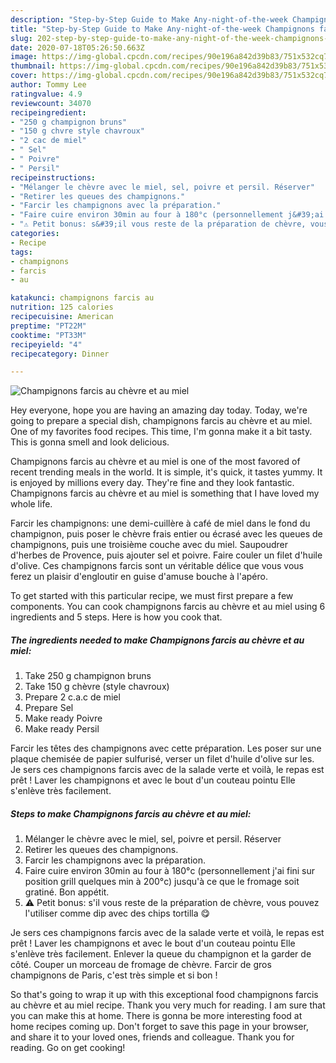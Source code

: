 ```yaml
---
description: "Step-by-Step Guide to Make Any-night-of-the-week Champignons farcis au chèvre et au miel"
title: "Step-by-Step Guide to Make Any-night-of-the-week Champignons farcis au chèvre et au miel"
slug: 202-step-by-step-guide-to-make-any-night-of-the-week-champignons-farcis-au-chevre-et-au-miel
date: 2020-07-18T05:26:50.663Z
image: https://img-global.cpcdn.com/recipes/90e196a842d39b83/751x532cq70/champignons-farcis-au-chevre-et-au-miel-photo-principale-de-la-recette.jpg
thumbnail: https://img-global.cpcdn.com/recipes/90e196a842d39b83/751x532cq70/champignons-farcis-au-chevre-et-au-miel-photo-principale-de-la-recette.jpg
cover: https://img-global.cpcdn.com/recipes/90e196a842d39b83/751x532cq70/champignons-farcis-au-chevre-et-au-miel-photo-principale-de-la-recette.jpg
author: Tommy Lee
ratingvalue: 4.9
reviewcount: 34070
recipeingredient:
- "250 g champignon bruns"
- "150 g chvre style chavroux"
- "2 cac de miel"
- " Sel"
- " Poivre"
- " Persil"
recipeinstructions:
- "Mélanger le chèvre avec le miel, sel, poivre et persil. Réserver"
- "Retirer les queues des champignons."
- "Farcir les champignons avec la préparation."
- "Faire cuire environ 30min au four à 180°c (personnellement j&#39;ai fini sur position grill quelques min à 200°c) jusqu&#39;à ce que le fromage soit gratiné. Bon appétit."
- "⚠️ Petit bonus: s&#39;il vous reste de la préparation de chèvre, vous pouvez l&#39;utiliser comme dip avec des chips tortilla 😋"
categories:
- Recipe
tags:
- champignons
- farcis
- au

katakunci: champignons farcis au 
nutrition: 125 calories
recipecuisine: American
preptime: "PT22M"
cooktime: "PT33M"
recipeyield: "4"
recipecategory: Dinner

---
```



![Champignons farcis au chèvre et au miel](https://img-global.cpcdn.com/recipes/90e196a842d39b83/751x532cq70/champignons-farcis-au-chevre-et-au-miel-photo-principale-de-la-recette.jpg)

Hey everyone, hope you are having an amazing day today. Today, we're going to prepare a special dish, champignons farcis au chèvre et au miel. One of my favorites food recipes. This time, I'm gonna make it a bit tasty. This is gonna smell and look delicious.

Champignons farcis au chèvre et au miel is one of the most favored of recent trending meals in the world. It is simple, it's quick, it tastes yummy. It is enjoyed by millions every day. They're fine and they look fantastic. Champignons farcis au chèvre et au miel is something that I have loved my whole life.

Farcir les champignons: une demi-cuillère à café de miel dans le fond du champignon, puis poser le chèvre frais entier ou écrasé avec les queues de champignons, puis une troisième couche avec du miel. Saupoudrer d&#39;herbes de Provence, puis ajouter sel et poivre. Faire couler un filet d&#39;huile d&#39;olive. Ces champignons farcis sont un véritable délice que vous vous ferez un plaisir d&#39;engloutir en guise d&#39;amuse bouche à l&#39;apéro.


To get started with this particular recipe, we must first prepare a few components. You can cook champignons farcis au chèvre et au miel using 6 ingredients and 5 steps. Here is how you cook that.

<!--inarticleads1-->

##### The ingredients needed to make Champignons farcis au chèvre et au miel:

1. Take 250 g champignon bruns
1. Take 150 g chèvre (style chavroux)
1. Prepare 2 c.a.c de miel
1. Prepare  Sel
1. Make ready  Poivre
1. Make ready  Persil


Farcir les têtes des champignons avec cette préparation. Les poser sur une plaque chemisée de papier sulfurisé, verser un filet d&#39;huile d&#39;olive sur les. Je sers ces champignons farcis avec de la salade verte et voilà, le repas est prêt ! Laver les champignons et avec le bout d&#39;un couteau pointu Elle s&#39;enlève très facilement. 

<!--inarticleads2-->

##### Steps to make Champignons farcis au chèvre et au miel:

1. Mélanger le chèvre avec le miel, sel, poivre et persil. Réserver
1. Retirer les queues des champignons.
1. Farcir les champignons avec la préparation.
1. Faire cuire environ 30min au four à 180°c (personnellement j&#39;ai fini sur position grill quelques min à 200°c) jusqu&#39;à ce que le fromage soit gratiné. Bon appétit.
1. ⚠️ Petit bonus: s&#39;il vous reste de la préparation de chèvre, vous pouvez l&#39;utiliser comme dip avec des chips tortilla 😋


Je sers ces champignons farcis avec de la salade verte et voilà, le repas est prêt ! Laver les champignons et avec le bout d&#39;un couteau pointu Elle s&#39;enlève très facilement. Enlever la queue du champignon et la garder de côté. Couper un morceau de fromage de chèvre. Farcir de gros champignons de Paris, c&#39;est très simple et si bon ! 

So that's going to wrap it up with this exceptional food champignons farcis au chèvre et au miel recipe. Thank you very much for reading. I am sure that you can make this at home. There is gonna be more interesting food at home recipes coming up. Don't forget to save this page in your browser, and share it to your loved ones, friends and colleague. Thank you for reading. Go on get cooking!
